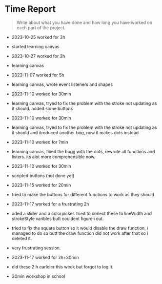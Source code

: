 # Time Report

> Write about what you have done and how long you have worked on each part of the project.




 
  - 2023-10-25 worked for 3h
  - started learning canvas
    
  - 2023-10-27 worked for 2h
  - learning canvas

  - 2023-11-07 worked for 5h
  - learning canvas, wrote event listeners and shapes

  - 2023-11-10 worked for 30min
  - learning canvas, tryed to fix the problem with the stroke not updating as it should. added some buttons

  - 2023-11-10 worked for 30min
  - learning canvas, tryed to fix the problem with the stroke not updating as it should and itroduced another bug, now it makes dots instead

  - 2023-11-10 worked for ?min
  - learning canvas, fixed the bugg with the dots, rewrote all functions and listers. its alot more comprehensible now.

  - 2023-11-10 worked for 30min
  - scripted buttons (not done yet)

  - 2023-11-15 worked for 20min
  - tried to make the buttons for different functions to work as they should

  - 2023-11-17 worked for a frustrating 2h
  - aded a slider and a colorpicker. tried to conect these to lineWidth and strokeStyle varibles butt couldent figure i out.
  - tried to fix the square button so it would disable the draw function, i managed to do so butt the draw function did not work after that so i deleted it.
  - very frustrating session.

  - 2023-11-17 worked for 2h+30min
  - did these 2 h earleier this week but forgot to log it.
  - 30min workshop in school

    

